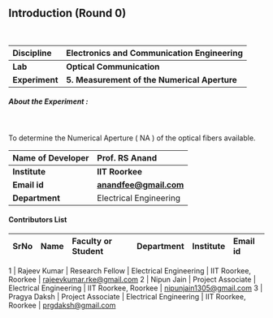 ## Introduction (Round 0)

<br>

<b>Discipline | <b> Electronics and Communication Engineering
:--|:--|
<b> Lab | <b> Optical Communication
<b> Experiment|     <b> 5. Measurement of the Numerical Aperture
<h5> About the Experiment : </h5> <br>

To determine the Numerical Aperture ( NA ) of the optical fibers available.

<b>Name of Developer | <b> Prof. RS Anand
:--|:--|
<b> Institute | <b> IIT Roorkee
<b> Email id|     <b> anandfee@gmail.com
<b> Department | Electrical Engineering

#### Contributors List

SrNo | Name | Faculty or Student | Department| Institute | Email id
:--|:--|:--|:--|:--|:--|
  
1 | Rajeev Kumar | Research Fellow | Electrical Engineering | IIT Roorkee, Roorkee | rajeevkumar.rke@gmail.com
2 | Nipun Jain | Project Associate | Electrical Engineering | IIT Roorkee, Roorkee | nipunjain1305@gmail.com
3 | Pragya Daksh  | Project Associate | Electrical Engineering | IIT Roorkee, Roorkee | prgdaksh@gmail.com

<br>
